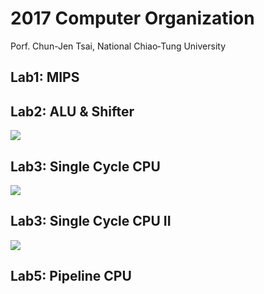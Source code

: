 # 2017 Computer Organization
Porf. Chun-Jen Tsai, National Chiao‐Tung University

## Lab1: MIPS
## Lab2: ALU & Shifter
![](https://i.imgur.com/znOGuqv.png)

## Lab3: Single Cycle CPU
![](https://i.imgur.com/aQ15QDI.png)

## Lab3: Single Cycle CPU II
![](https://i.imgur.com/6ecHJVw.png)

## Lab5: Pipeline CPU

